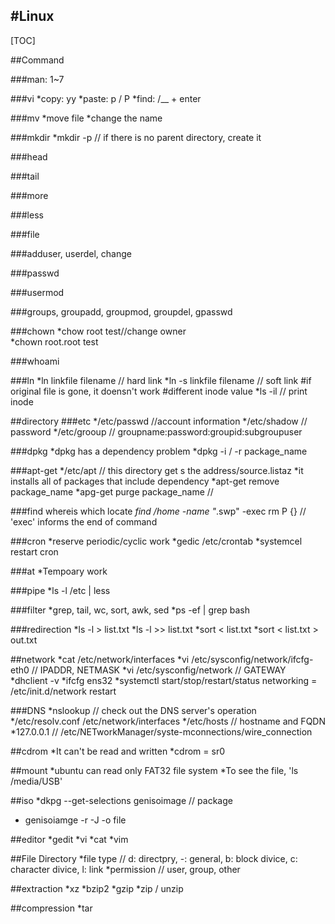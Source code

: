 #Linux
---

[TOC]
  


##Command 
 
  ###man: 1~7

  ###vi
   *copy: yy
   *paste: p / P
   *find: /__ + enter

  ###mv 
   *move file
   *change the name

  ###mkdir
    *mkdir -p  // if there is no parent directory, create it

  ###head

  ###tail

  ###more

  ###less

  ###file

  ###adduser, userdel, change

  ###passwd

  ###usermod

  ###groups, groupadd, groupmod, groupdel, gpasswd

  ###chown 
     *chow root test//change owner   
     *chown root.root test

  ###whoami

  ###ln
    *ln linkfile filename // hard link
    *ln -s linkfile filename // soft link
      #if original file is gone, it doensn't work
      #different inode value
    *ls -il // print inode 

##directory
  ###etc
    */etc/passwd //account information
    */etc/shadow // password
    */etc/grooup // groupname:password:groupid:subgroupuser


  ###dpkg
    *dpkg has a dependency problem
    *dpkg -i / -r package_name

  ###apt-get
    */etc/apt // this directory get s the address/source.listaz
    *it installs all of packages that include dependency
    *apt-get remove package_name
    *apg-get purge package_name //

  ###find  whereis  which locate
    *find /home -name "*.swp" -exec rm P {}  // 'exec' informs the end of command
  

  ###cron
     *reserve periodic/cyclic work
     *gedic /etc/crontab
     *systemcel restart cron

  ###at
     *Tempoary work

  ###pipe 
    *ls -l /etc | less

  ###filter
     *grep, tail, wc, sort, awk, sed
     *ps -ef | grep bash

  ###redirection
     *ls -l > list.txt
     *ls -l >> list.txt
     *sort < list.txt
     *sort < list.txt > out.txt

##network
  *cat /etc/network/interfaces
  *vi /etc/sysconfig/network/ifcfg-eth0  // IPADDR, NETMASK
  *vi /etc/sysconfig/network  // GATEWAY
  *dhclient -v
  *ifcfg ens32
  *systemctl start/stop/restart/status networking = /etc/init.d/network restart
  
  ###DNS
  *nslookup // check out the DNS server's operation
  */etc/resolv.conf   /etc/network/interfaces
  */etc/hosts  // hostname and FQDN
  *127.0.0.1 // /etc/NETworkManager/syste-mconnections/wire_connection

##cdrom
  *It can't be read and written
  *cdrom = sr0

##mount
  *ubuntu can read only FAT32 file system
  *To see the file, 'ls /media/USB'

##iso
  *dkpg --get-selections genisoimage  // package
  * genisoiamge -r -J -o file


##editor
  *gedit
  *vi
  *cat
  *vim

##File Directory
   *file type  // d: directpry, -: general, b: block divice, c: character divice, l: link
   *permission // user, group, other

##extraction
   *xz
   *bzip2
   *gzip
   *zip / unzip

##compression
   *tar
